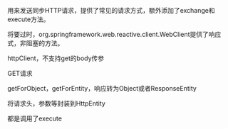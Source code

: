用来发送同步HTTP请求，提供了常见的请求方式，额外添加了exchange和execute方法。

将要过时，org.springframework.web.reactive.client.WebClient提供了响应式，非阻塞的方法。





httpClient，不支持get的body传参

GET请求

getForObject，getForEntity，响应转为Object或者ResponseEntity



将请求头，参数等封装到HttpEntity



都是调用了execute